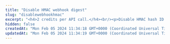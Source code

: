 ```yaml
---
title: "Disable HMAC webhook digest"
slug: "disablewebhookhmac"
excerpt: "<h4>2 credits per API call.</h4><br/><p>Disable HMAC hash ID on the fired webhooks from Tatum API.</p>"
hidden: false
createdAt: "Mon Feb 05 2024 11:34:18 GMT+0000 (Coordinated Universal Time)"
updatedAt: "Mon Feb 05 2024 11:34:19 GMT+0000 (Coordinated Universal Time)"
---
```

